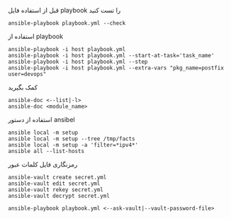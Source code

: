 قبل از استفاده فایل playbook را تست کنید
```
ansible-playbook playbook.yml --check
```

استفاده از playbook
```
ansible-playbook -i host playbook.yml
ansible-playbook -i host playbook.yml --start-at-task='task_name'
ansible-playbook -i host playbook.yml --step
ansible-playbook -i host playbook.yml --extra-vars "pkg_name=postfix user=devops"
```

کمک بگیرید
```
ansible-doc <--list|-l>
ansible-doc <module_name>
```

استفاده از دستور ansibel
```
ansible local -m setup
ansible local -m setup --tree /tmp/facts
ansible local -m setup -a 'filter=*ipv4*'
ansible all --list-hosts
```

رمزنگاری فایل کلمات عبور
```
ansible-vault create secret.yml
ansible-vault edit secret.yml
ansible-vault rekey secret.yml
ansible-vault decrypt secret.yml

ansible-playbook playbook.yml <--ask-vault|--vault-password-file>
```